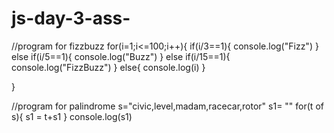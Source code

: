 # js-day-3-ass-

//program for fizzbuzz
for(i=1;i<=100;i++){
  if(i/3==1){
    console.log("Fizz")
  }
  else if(i/5==1){
    console.log("Buzz")
  }
  else if(i/15==1){
    console.log("FizzBuzz")
  }
  else{
    console.log(i)
  }

}


//program for palindrome
s="civic,level,madam,racecar,rotor"
s1= ""
for(t of s){
  s1 = t+s1
}
console.log(s1)
